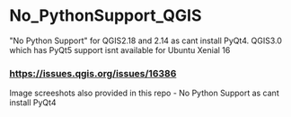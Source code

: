 # No_PythonSupport_QGIS
"No Python Support" for QGIS2.18 and 2.14 as cant install PyQt4. QGIS3.0 which has PyQt5 support isnt available for Ubuntu Xenial 16

### https://issues.qgis.org/issues/16386
Image screeshots also provided in this repo - No Python Support as cant install PyQt4 
